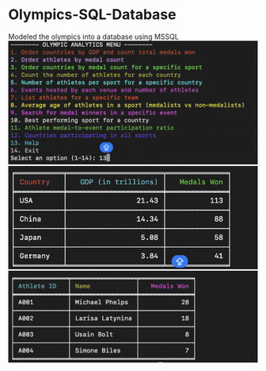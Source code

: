 # Olympics-SQL-Database
Modeled the olympics into a database using MSSQL
![App Screenshot](sql.png)
![App Screenshot](sql3.png)
![App Screenshot](sql4.png)
